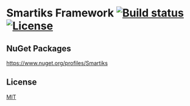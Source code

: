 ﻿# Smartiks Framework [![Build status](https://ci.appveyor.com/api/projects/status/bp8vqaqp92f7wqan?svg=true)](https://ci.appveyor.com/project/mehyaa/smartiks-framework) [![License](https://img.shields.io/npm/l/@mehyaa/nativescript-common.svg)](https://opensource.org/licenses/MIT)

## NuGet Packages

https://www.nuget.org/profiles/Smartiks


## License

[MIT](https://opensource.org/licenses/MIT)
